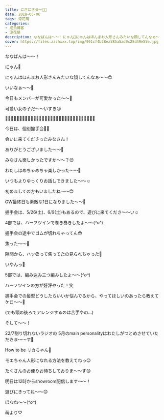 ```yaml
---
title: にぎにぎ会〜🙌🏻
date: 2018-05-06
tags: 涼花萌
categories: 
- 成员博客
- 涼花萌
description: ななばんは〜〜！にゃん💓にゃんはほんまお人形さんみたいな顔してんなぁ〜〜😍いいなぁ〜〜💓今日もメンバーが可...
cover: https://files.zzzhxxx.top/img/991cf4b28ea585a5ad9c28d49e55e.jpg 
---
```










ななばんは〜〜！









にゃん💓








にゃんはほんまお人形さんみたいな顔してんなぁ〜〜😍






いいなぁ〜〜💓











今日もメンバーが可愛かった〜〜💓






可愛い女の子だ〜〜いすき😘

















🙌🏻🙌🏻🙌🏻🙌🏻🙌🏻🙌🏻🙌🏻🙌🏻🙌🏻🙌🏻🙌🏻🙌🏻🙌🏻🙌🏻🙌🏻🙌🏻




今日は、個別握手会🙌🏻









会いに来てくださったみなさん！






ありがとうございました〜〜💓














みなさん楽しかったですか〜〜？😊






わたしはめちゃめちゃ楽しかった〜〜💓









いつもよりゆっくりお話しできました〜〜☺️





初めましての方もいましたね〜〜😊






GW最終日も素敵な1日になりました〜〜🤗














握手会は、5/26(土)、6/9(土)もあるので、遊びに来てくださ〜〜い☺️
















4部では、ハーフツインで巻き巻きしたよ〜〜(*^o^*)








握手会の途中でゴムが切れちゃってん😳






焦った〜〜🙈










隙間から、ハッ😨って焦ってたの見られちゃった🙈





いやんっ🙈













5部では、編み込み三つ編みしたよ〜〜(*^o^*)











ハーフツインの方が好評やった！笑












握手会での髪型どうしたらいいか悩んでるから、やってほしいのあったら教えてケロ〜〜🐸









(でも頭の後ろでアレンジするのは苦手やの…)



















そして〜〜！





22/7割り切れないラジオの
5月のmain personalityはわたしがつとめさせていただきま〜〜す🤗







How to be リカちゃん💓







モエちゃん人形になれる方法を教えてねっ😉








たくさんのお便りお待ちしておりま〜〜す😊












明日は12時からshowroom配信します〜〜！





遊びにきってね〜〜😊










ほなね〜〜(*^o^*)






萌より♡



